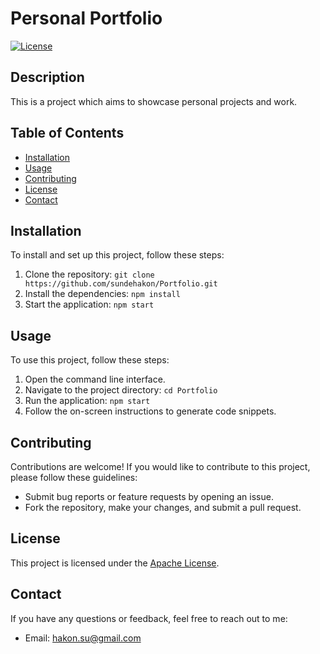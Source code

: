 # Personal Portfolio

[![License](https://img.shields.io/badge/License-Apache-orange.svg)](LICENSE)

## Description

This is a project which aims to showcase personal projects and work.

## Table of Contents

- [Installation](#installation)
- [Usage](#usage)
- [Contributing](#contributing)
- [License](#license)
- [Contact](#contact)

## Installation

To install and set up this project, follow these steps:

1. Clone the repository: `git clone https://github.com/sundehakon/Portfolio.git`
2. Install the dependencies: `npm install`
3. Start the application: `npm start`

## Usage

To use this project, follow these steps:

1. Open the command line interface.
2. Navigate to the project directory: `cd Portfolio`
3. Run the application: `npm start`
4. Follow the on-screen instructions to generate code snippets.

## Contributing

Contributions are welcome! If you would like to contribute to this project, please follow these guidelines:

- Submit bug reports or feature requests by opening an issue.
- Fork the repository, make your changes, and submit a pull request.

## License

This project is licensed under the [Apache License](LICENSE).

## Contact

If you have any questions or feedback, feel free to reach out to me:

- Email: hakon.su@gmail.com
